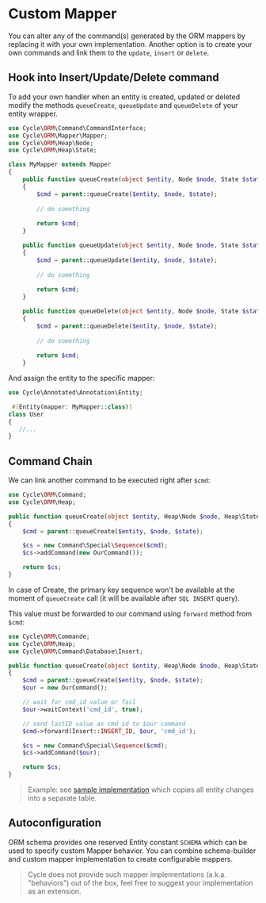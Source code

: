 # Custom Mapper

You can alter any of the command(s) generated by the ORM mappers by replacing it with your own implementation. Another
option is to create your own commands and link them to the `update`, `insert` or `delete`.

## Hook into Insert/Update/Delete command

To add your own handler when an entity is created, updated or deleted modify the methods `queueCreate`, `queueUpdate`
and `queueDelete` of your entity wrapper.

```php
use Cycle\ORM\Command\CommandInterface;
use Cycle\ORM\Mapper\Mapper;
use Cycle\ORM\Heap\Node;
use Cycle\ORM\Heap\State;

class MyMapper extends Mapper
{
    public function queueCreate(object $entity, Node $node, State $state): CommandInterface
    {
        $cmd = parent::queueCreate($entity, $node, $state);
        
        // do something
        
        return $cmd;
    }

    public function queueUpdate(object $entity, Node $node, State $state): CommandInterface
    {
        $cmd = parent::queueUpdate($entity, $node, $state);
        
        // do something
        
        return $cmd;
    }

    public function queueDelete(object $entity, Node $node, State $state): CommandInterface
    {
        $cmd = parent::queueDelete($entity, $node, $state);
        
        // do something
        
        return $cmd;
    }
```

And assign the entity to the specific mapper:

```php
use Cycle\Annotated\Annotation\Entity;

 #[Entity(mapper: MyMapper::class)]
class User
{
   //...
}
```

## Command Chain

We can link another command to be executed right after `$cmd`:

```php
use Cycle\ORM\Command;
use Cycle\ORM\Heap;

public function queueCreate(object $entity, Heap\Node $node, Heap\State $state): Command\CommandInterface
{
    $cmd = parent::queueCreate($entity, $node, $state);

    $cs = new Command\Special\Sequence($cmd);
    $cs->addCommand(new OurCommand());

    return $cs;
}
```

In case of Create, the primary key sequence won't be available at the moment of `queueCreate` call (it will be available
after `SQL INSERT` query).

This value must be forwarded to our command using `forward` method from `$cmd`:

```php
use Cycle\ORM\Commande;
use Cycle\ORM\Heap;
use Cycle\ORM\Command\Database\Insert;

public function queueCreate(object $entity, Heap\Node $node, Heap\State $state): Commande\CommandInterface
{
    $cmd = parent::queueCreate($entity, $node, $state);
    $our = new OurCommand();

    // wait for cmd_id value or fail
    $our->waitContext('cmd_id', true);

    // send lastID value as cmd_id to $our command
    $cmd->forward(Insert::INSERT_ID, $our, 'cmd_id');

    $cs = new Command\Special\Sequence($cmd);
    $cs->addCommand($our);

    return $cs;
}
```

> Example: see [sample implementation](https://github.com/cycle/orm/blob/master/tests/ORM/Fixtures/UserSnapshotMapper.php) 
> which copies all entity changes into a separate table.

## Autoconfiguration

ORM schema provides one reserved Entity constant `SCHEMA` which can be used to specify custom Mapper behavior. You can
combine schema-builder and custom mapper implementation to create configurable mappers.

> Cycle does not provide such mapper implementations (a.k.a. "behaviors") out of the box, feel free to suggest your 
> implementation as an extension.

